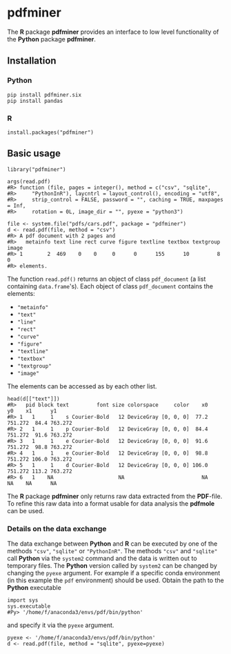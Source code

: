 # **pdfminer**

The **R** package **pdfminer** provides an interface to low level functionality
of the **Python** package **pdfminer**.

## Installation
### **Python**
```{shell}
pip install pdfminer.six
pip install pandas
```

### **R**
```{r}
install.packages("pdfminer")
```

## Basic usage
```{r}
library("pdfminer")

args(read.pdf)
#R> function (file, pages = integer(), method = c("csv", "sqlite", 
#R>     "PythonInR"), laycntrl = layout_control(), encoding = "utf8", 
#R>     strip_control = FALSE, password = "", caching = TRUE, maxpages = Inf, 
#R>     rotation = 0L, image_dir = "", pyexe = "python3") 
```

```{r}
file <- system.file("pdfs/cars.pdf", package = "pdfminer")
d <- read.pdf(file, method = "csv")
#R> A pdf document with 2 pages and
#R>   metainfo text line rect curve figure textline textbox textgroup image
#R> 1        2  469    0    0     0      0      155      10         8     0
#R> elements.
```
The function `read.pdf()` returns an object of class `pdf_document`
(a list containing `data.frame`'s). Each object of class `pdf_document`
contains the elements:

- `"metainfo"`
- `"text"`
- `"line"`
- `"rect"`
- `"curve"`
- `"figure"`
- `"textline"`
- `"textbox"`
- `"textgroup"`
- `"image"`

The elements can be accessed as by each other list.
```{r}
head(d[["text"]])
#R>   pid block text         font size colorspace     color    x0      y0    x1      y1
#R> 1   1     1    s Courier-Bold   12 DeviceGray [0, 0, 0]  77.2 751.272  84.4 763.272
#R> 2   1     1    p Courier-Bold   12 DeviceGray [0, 0, 0]  84.4 751.272  91.6 763.272
#R> 3   1     1    e Courier-Bold   12 DeviceGray [0, 0, 0]  91.6 751.272  98.8 763.272
#R> 4   1     1    e Courier-Bold   12 DeviceGray [0, 0, 0]  98.8 751.272 106.0 763.272
#R> 5   1     1    d Courier-Bold   12 DeviceGray [0, 0, 0] 106.0 751.272 113.2 763.272
#R> 6   1    NA                     NA                         NA      NA    NA      NA
``` 

The **R** package **pdfminer** only returns raw data extracted from the
**PDF**-file. To refine this raw data into a format usable for data analysis
the **pdfmole** can be used.
 

### Details on the data exchange
The data exchange between **Python** and **R** can be executed by 
one of the methods `"csv"`, `"sqlite"` or `"PythonInR"`.
The methods `"csv"` and `"sqlite"` call **Python** via the `system2`
command and the data is written out to temporary files.
The **Python** version called by `system2` can be changed by changing the
`pyexe` argument. For example if a specific conda environment (in this
example the `pdf` environment) should be used. Obtain the path to
the **Python** executable
```{python}
import sys
sys.executable
#Py> '/home/f/anaconda3/envs/pdf/bin/python'
```
and specify it via the `pyexe` argument.
```{r}
pyexe <- '/home/f/anaconda3/envs/pdf/bin/python'
d <- read.pdf(file, method = "sqlite", pyexe=pyexe)
```
